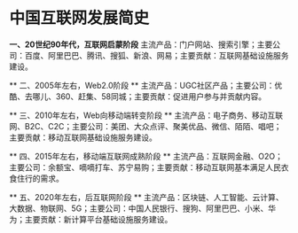 # 中国互联网发展简史

**一、20世纪90年代，互联网启蒙阶段**
主流产品：门户网站、搜索引擎；主要公司：百度、阿里巴巴、腾讯、搜狐、新浪、网易；主要贡献：互联网基础设施服务建设。

** 二、2005年左右，Web2.0阶段 **
主流产品：UGC社区产品；主要公司：优酷、去哪儿、360、赶集、58同城；主要贡献：促进用户参与并贡献内容。

** 三、2010年左右，Web向移动端转变阶段 **
主流产品：电子商务、移动互联网、B2C、C2C；主要公司：美团、大众点评、聚美优品、微信、陌陌、唱吧；主要贡献：移动互联网基础设施服务建设。

** 四、2015年左右，移动端互联网成熟阶段 **
主流产品：互联网金融、O2O；主要公司：余额宝、嘀嘀打车、苏宁易购；主要贡献：移动互联网基本满足人民衣食住行的需求。

** 五、2020年左右，后互联网阶段 **
主流产品：区块链、人工智能、云计算、大数据、物联网、5G；主要公司：中国人民银行、搜狗、阿里巴巴、小米、华为；主要贡献：新计算平台基础设施服务建设。
